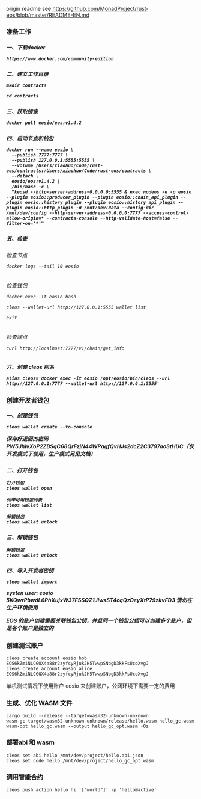 origin readme see https://github.com/MonadProject/rust-eos/blob/master/README-EN.md

### 准备工作

<h5> 一、下载docker

```
https://www.docker.com/community-edition

```

<h5> 二、建立工作目录

```
mkdir contracts

cd contracts
```

<h5> 三、获取镜像

```
docker pull eosio/eos:v1.4.2
```

<h5> 四、启动节点和钱包

```
docker run --name eosio \
  --publish 7777:7777 \
  --publish 127.0.0.1:5555:5555 \
  --volume /Users/xiaohuo/Code/rust-eos/contracts:/Users/xiaohuo/Code/rust-eos/contracts \
  --detach \
  eosio/eos:v1.4.2 \
  /bin/bash -c \
  "keosd --http-server-address=0.0.0.0:5555 & exec nodeos -e -p eosio --plugin eosio::producer_plugin --plugin eosio::chain_api_plugin --plugin eosio::history_plugin --plugin eosio::history_api_plugin --plugin eosio::http_plugin -d /mnt/dev/data --config-dir /mnt/dev/config --http-server-address=0.0.0.0:7777 --access-control-allow-origin=* --contracts-console --http-validate-host=false --filter-on='*'"
```

<h5> 五、检查

<h6> 检查节点

```
docker logs --tail 10 eosio
```

<h6> 检查钱包

```
docker exec -it eosio bash

cleos --wallet-url http://127.0.0.1:5555 wallet list

exit

```

<h6> 检查端点

```
curl http://localhost:7777/v1/chain/get_info
```


<h5> 六、创建 cleos 别名 

```
alias cleos='docker exec -it eosio /opt/eosio/bin/cleos --url http://127.0.0.1:7777 --wallet-url http://127.0.0.1:5555'
```



### 创建开发者钱包

<h5> 一、创建钱包

```
cleos wallet create --to-console
```

保存好返回的密码 PW5JhivXoP2ZBSqC68QrFzjN44WPagfQvHJs2dcZ2C3797aoStHUC（仅开发模式下使用，生产模式另见文档）

<h5> 二、打开钱包

```
打开钱包
cleos wallet open

列举可用钱包列表
cleos wallet list

解锁钱包
cleos wallet unlock
```

<h5> 三、解锁钱包

```
解锁钱包
cleos wallet unlock
```

<h5> 四、导入开发者密钥

```
cleos wallet import
```

systen user: eosio 5KQwrPbwdL6PhXujxW37FSSQZ1JiwsST4cqQzDeyXtP79zkvFD3 请勿在生产环境使用

EOS 的账户创建需要关联钱包公钥，并且同一个钱包公钥可以创建多个账户，但是各个账户是独立的


### 创建测试账户

```
cleos create account eosio bob EOS6kZmiNLCGQX4a88r2zyfcyRjukJH5TwwpSNbgD3kkFsUcoXvgJ 
cleos create account eosio alice EOS6kZmiNLCGQX4a88r2zyfcyRjukJH5TwwpSNbgD3kkFsUcoXvgJ
```

单机测试情况下使用账户 eosio 来创建账户，公网环境下需要一定的费用

### 生成、优化 WASM 文件

```
cargo build --release --target=wasm32-unknown-unknown
wasm-gc target/wasm32-unknown-unknown/release/hello.wasm hello_gc.wasm
wasm-opt hello_gc.wasm --output hello_gc_opt.wasm -Oz
```

### 部署abi 和 wasm

```
cleos set abi hello /mnt/dev/project/hello.abi.json
cleos set code hello /mnt/dev/project/hello_gc_opt.wasm
```

### 调用智能合约

```
cleos push action hello hi '["world"]' -p 'hello@active'
```